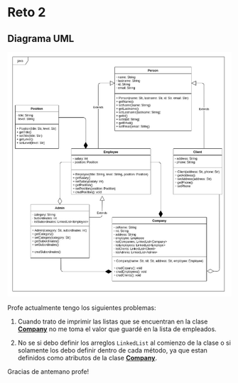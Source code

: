 # Reto 2

## Diagrama UML

![UML_Diagram](https://github.com/gasiferox/Grupo43_GustavoRomeroNocua/blob/main/Reto_2/UML/Reto_2_UML.jpg)

Profe actualmente tengo los siguientes problemas:

1. Cuando trato de imprimir las listas que se encuentran en la clase [__Company__](https://github.com/gasiferox/Grupo43_GustavoRomeroNocua/blob/main/Reto_2/src/Classes/Company.java) no me toma el valor que guardé en la lista de empleados.

2.  No se si debo definir los arreglos `LinkedList` al comienzo de la clase o si solamente los debo definir dentro de cada método, ya que estan definidos como atributos de la clase [__Company__](https://github.com/gasiferox/Grupo43_GustavoRomeroNocua/blob/main/Reto_2/src/Classes/Company.java).

Gracias de antemano profe!
